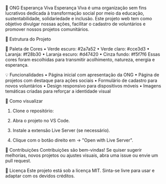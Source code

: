 🌱 ONG Esperança Viva
Esperança Viva é uma organização sem fins lucrativos dedicada à transformação social por meio da educação, sustentabilidade, solidariedade e inclusão. Este projeto web tem como objetivo divulgar nossas ações, facilitar o cadastro de voluntários e promover nossos projetos comunitários.

📁 Estrutura do Projeto


🎨 Paleta de Cores
• 	Verde escuro: #2a7a52
• 	Verde claro: #cce3d3
• 	Laranja: #f28b30
• 	Laranja escuro: #d47420
• 	Cinza fundo: #f5f7f6
Essas cores foram escolhidas para transmitir acolhimento, natureza, energia e esperança.

💡 Funcionalidades
• 	Página inicial com apresentação da ONG
• 	Página de projetos com destaque para ações sociais
• 	Formulário de cadastro para novos voluntários
• 	Design responsivo para dispositivos móveis
• 	Imagens temáticas criadas para reforçar a identidade visual

🚀 Como visualizar
1. 	Clone o repositório:

2. 	Abra o projeto no VS Code.
3. 	Instale a extensão Live Server (se necessário).
4. 	Clique com o botão direito em  → "Open with Live Server".

🤝 Contribuições
Contribuições são bem-vindas! Se quiser sugerir melhorias, novos projetos ou ajustes visuais, abra uma issue ou envie um pull request.

📄 Licença
Este projeto está sob a licença MIT. Sinta-se livre para usar e adaptar com os devidos créditos.
